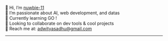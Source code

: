 <!-- Personal Info -->
👋 Hi, I’m [nuwbie-11](https://github.com/nuwbie-11)  
🧠 I’m passionate about AI, web development, and datas  
🌱 Currently learning GO !  
🤝 Looking to collaborate on dev tools & cool projects  
📧 Reach me at: [adwityasadhu@gmail.com](mailto:adwityasadhu@gmail.com)

---
